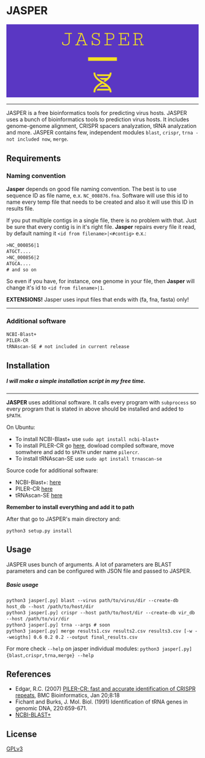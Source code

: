 # JASPER
![JASPER LOGO](https://github.com/777moneymaker/jasper/blob/main/logo.png)

------------

JASPER is a free bioinformatics tools for predicting virus hosts. 
JASPER uses a bunch of bioinformatics tools to prediction virus hosts. It includes genome-genome alignment, CRISPR spacers analyzation, tRNA analyzation and more.
JASPER contains few, independent modules `blast`, `crispr`, `trna - not included now`, `merge`.

## Requirements
### Naming convention
**Jasper** depends on good file naming convention. The best is to use sequence ID as file name, e.x. `NC_008876.fna`. Software will use this id to name every temp file that needs to be created and also it will use this ID in results file.

If you put multiple contigs in a single file, there is no problem with that. Just be sure that every contig is in it's right file. **Jasper** repairs every file it read, by default naming it `<id from filename>|<#contig>` e.x.:
```
>NC_000856|1
ATGCT....
>NC_000856|2
ATGCA....
# and so on
```
So even if you have, for instance, one genome in your file, then **Jasper** will change it's id to `<id from filename>|1`.

**EXTENSIONS!** Jasper uses input files that ends with (fa, fna, fasta) only!

------------

### Additional software
```
NCBI-Blast+
PILER-CR
tRNAscan-SE # not included in current release
```
## Installation
##### *I will make a simple installation script in my free time.*

------------

**JASPER** uses additional software. It calls every program with `subprocess` so every program that is stated in above should be installed and added to `$PATH`. 

On Ubuntu:
* To install NCBI-Blast+ use `sudo apt install ncbi-blast+`
* To install PILER-CR go [here](http://www.drive5.com/pilercr/), dowload compiled software, move somwhere and add to `$PATH` under name `pilercr`.
* To install tRNAscan-SE use `sudo apt install trnascan-se`

Source code for additional software:
* NCBI-Blast+: [here](https://www.ncbi.nlm.nih.gov/books/NBK279671/)
* PILER-CR [here](http://www.drive5.com/pilercr/)
* tRNAscan-SE [here](http://lowelab.ucsc.edu/tRNAscan-SE/)

**Remember to install everything and add it to path**

After that go to JASPER's main directory and:
```
python3 setup.py install
```

## Usage
JASPER uses bunch of arguments. A lot of parameters are BLAST parameters and can be configured with JSON file and passed to JASPER.

##### Basic usage
```
python3 jasper[.py] blast --virus path/to/virus/dir --create-db host_db --host /path/to/host/dir
python3 jasper[.py] crispr --host path/to/host/dir --create-db vir_db --host /path/to/vir/dir
python3 jasper[.py] trna --args # soon
python3 jasper[.py] merge results1.csv results2.csv results3.csv [-w --weigths] 0.6 0.2 0.2 --output final_results.csv 
```

For more check `--help` on jasper individual modules: `python3 jasper[.py] {blast,crispr,trna,merge} --help`

## References
* Edgar, R.C. (2007) [PILER-CR: fast and accurate identification of CRISPR repeats](http://www.ncbi.nlm.nih.gov/pubmed/17239253), BMC Bioinformatics, Jan 20;8:18
* Fichant and Burks, J. Mol. Biol. (1991) Identification of tRNA genes in genomic DNA, 220:659-671.
* [NCBI-BLAST+](https://www.ncbi.nlm.nih.gov/books/NBK279690/)

## License
[GPLv3](https://www.gnu.org/licenses/gpl-3.0.html)
